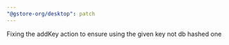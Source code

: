 ```yaml
---
"@gstore-org/desktop": patch
---
```


Fixing the addKey action to ensure using the given key not db hashed one
